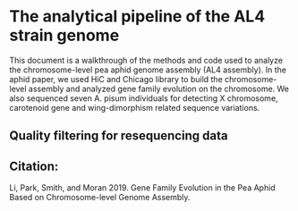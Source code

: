 # The analytical pipeline of the AL4 strain genome
This document is a walkthrough of the methods and code used to analyze the chromosome-level pea aphid genome assembly (AL4 assembly). In the aphid paper, we used HiC and Chicago library to build the chromosome-level assembly and analyzed gene family evolution on the chromosome. We also sequenced seven A. pisum individuals for detecting X chromosome, carotenoid gene and wing-dimorphism related sequence variations. 


## Quality filtering for resequencing data

## Citation:
Li, Park, Smith, and Moran 2019. Gene Family Evolution in the Pea Aphid Based on Chromosome-level Genome Assembly. 


